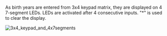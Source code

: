 As birth years are entered from 3x4 keypad matrix, 
they are displayed on 4 7-segment LEDs. LEDs are
activated after 4 consecutive inputs.
"*" is used to clear the display.

![3x4_keypad_and_4x7segments](../assets/3x4_keypad_and_4x7segments.gif)
